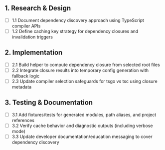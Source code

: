 ## 1. Research & Design

- [ ] 1.1 Document dependency discovery approach using TypeScript compiler APIs
- [ ] 1.2 Define caching key strategy for dependency closures and invalidation triggers

## 2. Implementation

- [ ] 2.1 Build helper to compute dependency closure from selected root files
- [ ] 2.2 Integrate closure results into temporary config generation with fallback logic
- [ ] 2.3 Update compiler selection safeguards for tsgo vs tsc using closure metadata

## 3. Testing & Documentation

- [ ] 3.1 Add fixtures/tests for generated modules, path aliases, and project references
- [ ] 3.2 Verify cache behavior and diagnostic outputs (including verbose mode)
- [ ] 3.3 Update developer documentation/education messaging to cover dependency discovery
